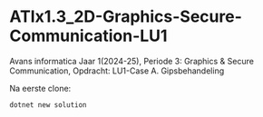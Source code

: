 # ATIx1.3_2D-Graphics-Secure-Communication-LU1
Avans informatica Jaar 1(2024-25), Periode 3: Graphics &amp; Secure Communication, Opdracht: LU1-Case A. Gipsbehandeling


Na eerste clone:
```
dotnet new solution
```
